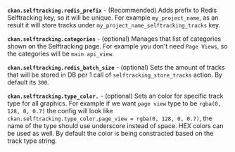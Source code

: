 **`ckan.selftracking.redis_prefix`** - (Recommended) Adds prefix to Redis Selftracking key, so it will be unique. For example `my_project_name`, as an result it will store tracks under `my_project_name_selftracking_tracks` key.

**`ckan.selftracking.categories`** - (optional) Manages that list of categories shown on the Selftracking page. For example you don't need `Page Views`, so the categories will be `main api_view`.

**`ckan.selftracking.redis_batch_size`** - (optional) Sets the amount of tracks that will be stored in DB per 1 call of `selftracking_store_tracks` action. By default its `300`.

**`ckan.selftracking.type_color.`** - (optional) Sets an color for specific track type for all graphics. For example if we want `page view` type to be `rgba(0, 128, 0, 0.7)` the config will look like `ckan.selftracking.type_color.page_view = rgba(0, 128, 0, 0.7)`, the name of the type should use underscore instead of space. HEX colors can be used as well. By default the color is being constracted based on the track type string.
